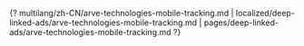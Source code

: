 {? multilang/zh-CN/arve-technologies-mobile-tracking.md | localized/deep-linked-ads/arve-technologies-mobile-tracking.md | pages/deep-linked-ads/arve-technologies-mobile-tracking.md ?}
